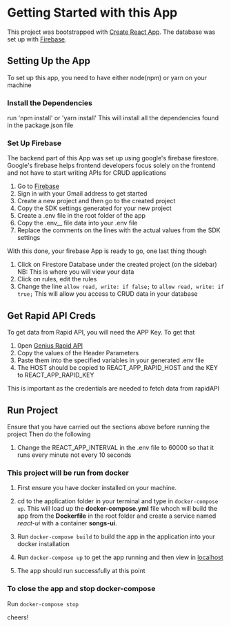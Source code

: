 # Getting Started with this App

This project was bootstrapped with [Create React App](https://github.com/facebook/create-react-app).
The database was set up with [Firebase](https://firebase.google.com).

## Setting Up the App
To set up this app, you need to have either node(npm) or yarn on your machine
### Install the Dependencies
run 'npm install' or 'yarn install'
This will install all the dependencies found in the package.json file

### Set Up Firebase
The backend part of this App was set up using google's firebase firestore.
Google's firebase helps frontend developers focus solely on the frontend and not have to start writing APIs for CRUD applications

1. Go to [Firebase](https://firebase.google.com)
2. Sign in with your Gmail address to get started
2. Create a new project and then go to the created project
3. Copy the SDK settings generated for your new project
4. Create a .env file in the root folder of the app
5. Copy the .env__ file data into your .env file
6. Replace the comments on the lines with the actual values from the SDK settings

With this done, your firebase App is ready to go, one last thing though
1. Click on Firestore Database under the created project (on the sidebar)
 NB: This is where you will view your data
2. Click on rules, edit the rules
3. Change the line `allow read, write: if false;` to `allow read, write: if true;`
This will allow you access to CRUD data in your database


## Get Rapid API Creds
To get data from Rapid API, you will need the APP Key.
To get that
1. 0pen [Genius Rapid API](https://rapidapi.com/brianiswu/api/genius/)
2. Copy the values of the Header Parameters
3. Paste them into the specified variables in your generated .env file
4. The HOST should be copied to REACT_APP_RAPID_HOST and the KEY to REACT_APP_RAPID_KEY

This is important as the credentials are needed to fetch data from rapidAPI

## Run Project
Ensure that you have carried out the sections above before running the project
 Then do the following
1. Change the REACT_APP_INTERVAL in the .env file to 60000 so that it runs every minute not every 10 seconds


### This project will be run from docker
1. First ensure you have docker installed on your machine.
2. cd to the application folder in your terminal and type in `docker-compose up`.
This will load up the **docker-compose.yml** file whoch will build the app from the **Dockerfile** in the root folder and create a service named *react-ui* with a container **songs-ui**.

3. Run `docker-compose build` to build the app in the application into your docker installation

3. Run `docker-compose up` to get the app running and then view in [localhost](http://localhost:3000)

4. The app should run successfully at this point

### To close the app and stop docker-compose
Run `docker-compose stop`




cheers!